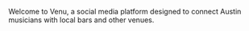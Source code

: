 Welcome to Venu, a social media platform designed to connect Austin musicians with local bars and other venues.
